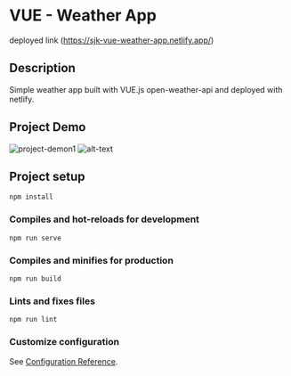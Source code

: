 # VUE - Weather App

deployed link (https://sjk-vue-weather-app.netlify.app/)

## Description

Simple weather app built with VUE.js open-weather-api and deployed with netlify.

## Project Demo

![project-demon1]('./projectDemo1.png)
![alt-text]('./src/assets/projectDemo2.png)

## Project setup

```
npm install
```

### Compiles and hot-reloads for development

```
npm run serve
```

### Compiles and minifies for production

```
npm run build
```

### Lints and fixes files

```
npm run lint
```

### Customize configuration

See [Configuration Reference](https://cli.vuejs.org/config/).
